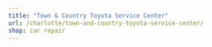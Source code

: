 ```yaml
---
title: "Town & Country Toyota Service Center"
url: /charlotte/town-and-country-toyota-service-center/
shop: car repair
---
```

